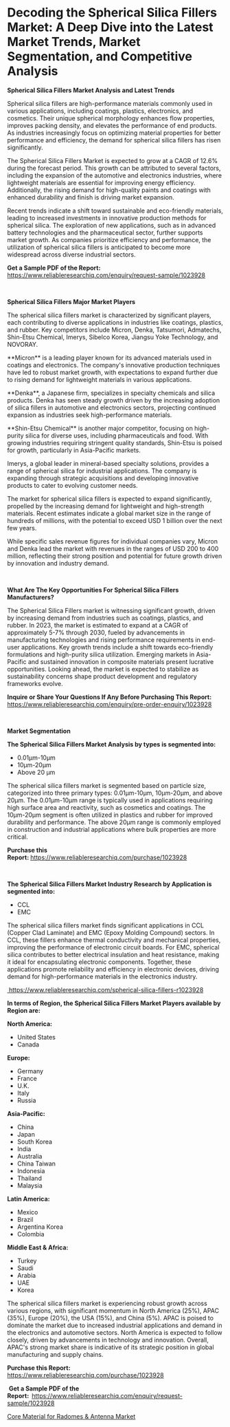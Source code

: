 <p><h1>Decoding the Spherical Silica Fillers Market: A Deep Dive into the Latest Market Trends, Market Segmentation, and Competitive Analysis</h1></p><p><strong>Spherical Silica Fillers Market Analysis and Latest Trends</strong></p>
<p><p>Spherical silica fillers are high-performance materials commonly used in various applications, including coatings, plastics, electronics, and cosmetics. Their unique spherical morphology enhances flow properties, improves packing density, and elevates the performance of end products. As industries increasingly focus on optimizing material properties for better performance and efficiency, the demand for spherical silica fillers has risen significantly.</p><p>The Spherical Silica Fillers Market is expected to grow at a CAGR of 12.6% during the forecast period. This growth can be attributed to several factors, including the expansion of the automotive and electronics industries, where lightweight materials are essential for improving energy efficiency. Additionally, the rising demand for high-quality paints and coatings with enhanced durability and finish is driving market expansion.</p><p>Recent trends indicate a shift toward sustainable and eco-friendly materials, leading to increased investments in innovative production methods for spherical silica. The exploration of new applications, such as in advanced battery technologies and the pharmaceutical sector, further supports market growth. As companies prioritize efficiency and performance, the utilization of spherical silica fillers is anticipated to become more widespread across diverse industrial sectors.</p></p>
<p><strong>Get a Sample PDF of the Report:&nbsp;</strong> <a href="https://www.reliableresearchiq.com/enquiry/request-sample/1023928?utm_campaign=2321&utm_medium=2&utm_source=Github&utm_content=ia&utm_term=07032025&utm_id=spherical-silica-fillers">https://www.reliableresearchiq.com/enquiry/request-sample/1023928</a></p>
<p>&nbsp;</p>
<p><strong>Spherical Silica Fillers Major Market Players</strong></p>
<p><p>The spherical silica fillers market is characterized by significant players, each contributing to diverse applications in industries like coatings, plastics, and rubber. Key competitors include Micron, Denka, Tatsumori, Admatechs, Shin-Etsu Chemical, Imerys, Sibelco Korea, Jiangsu Yoke Technology, and NOVORAY.</p><p>**Micron** is a leading player known for its advanced materials used in coatings and electronics. The company's innovative production techniques have led to robust market growth, with expectations to expand further due to rising demand for lightweight materials in various applications.</p><p>**Denka**, a Japanese firm, specializes in specialty chemicals and silica products. Denka has seen steady growth driven by the increasing adoption of silica fillers in automotive and electronics sectors, projecting continued expansion as industries seek high-performance materials.</p><p>**Shin-Etsu Chemical** is another major competitor, focusing on high-purity silica for diverse uses, including pharmaceuticals and food. With growing industries requiring stringent quality standards, Shin-Etsu is poised for growth, particularly in Asia-Pacific markets.</p><p>Imerys, a global leader in mineral-based specialty solutions, provides a range of spherical silica for industrial applications. The company is expanding through strategic acquisitions and developing innovative products to cater to evolving customer needs.</p><p>The market for spherical silica fillers is expected to expand significantly, propelled by the increasing demand for lightweight and high-strength materials. Recent estimates indicate a global market size in the range of hundreds of millions, with the potential to exceed USD 1 billion over the next few years.</p><p>While specific sales revenue figures for individual companies vary, Micron and Denka lead the market with revenues in the ranges of USD 200 to 400 million, reflecting their strong position and potential for future growth driven by innovation and industry demand.</p></p>
<p>&nbsp;</p>
<p><strong>What Are The Key Opportunities For Spherical Silica Fillers Manufacturers?</strong></p>
<p><p>The Spherical Silica Fillers market is witnessing significant growth, driven by increasing demand from industries such as coatings, plastics, and rubber. In 2023, the market is estimated to expand at a CAGR of approximately 5-7% through 2030, fueled by advancements in manufacturing technologies and rising performance requirements in end-user applications. Key growth trends include a shift towards eco-friendly formulations and high-purity silica utilization. Emerging markets in Asia-Pacific and sustained innovation in composite materials present lucrative opportunities. Looking ahead, the market is expected to stabilize as sustainability concerns shape product development and regulatory frameworks evolve.</p></p>
<p><strong>Inquire or Share Your Questions If Any Before Purchasing This Report:</strong> <a href="https://www.reliableresearchiq.com/enquiry/pre-order-enquiry/1023928?utm_campaign=2321&utm_medium=2&utm_source=Github&utm_content=ia&utm_term=07032025&utm_id=spherical-silica-fillers">https://www.reliableresearchiq.com/enquiry/pre-order-enquiry/1023928</a></p>
<p>&nbsp;</p>
<p><strong>Market Segmentation</strong></p>
<p><strong>The Spherical Silica Fillers Market Analysis by types is segmented into:</strong></p>
<p><ul><li>0.01μm-10μm</li><li>10μm-20μm</li><li>Above 20 μm</li></ul></p>
<p><p>The spherical silica fillers market is segmented based on particle size, categorized into three primary types: 0.01μm-10μm, 10μm-20μm, and above 20μm. The 0.01μm-10μm range is typically used in applications requiring high surface area and reactivity, such as cosmetics and coatings. The 10μm-20μm segment is often utilized in plastics and rubber for improved durability and performance. The above 20μm range is commonly employed in construction and industrial applications where bulk properties are more critical.</p></p>
<p><strong>Purchase this Report:&nbsp;</strong><a href="https://www.reliableresearchiq.com/purchase/1023928?utm_campaign=2321&utm_medium=2&utm_source=Github&utm_content=ia&utm_term=07032025&utm_id=spherical-silica-fillers">https://www.reliableresearchiq.com/purchase/1023928</a></p>
<p>&nbsp;</p>
<p><strong>The Spherical Silica Fillers Market Industry Research by Application is segmented into:</strong></p>
<p><ul><li>CCL</li><li>EMC</li></ul></p>
<p><p>The spherical silica fillers market finds significant applications in CCL (Copper Clad Laminate) and EMC (Epoxy Molding Compound) sectors. In CCL, these fillers enhance thermal conductivity and mechanical properties, improving the performance of electronic circuit boards. For EMC, spherical silica contributes to better electrical insulation and heat resistance, making it ideal for encapsulating electronic components. Together, these applications promote reliability and efficiency in electronic devices, driving demand for high-performance materials in the electronics industry.</p></p>
<p><a href="https://www.reliableresearchiq.com/spherical-silica-fillers-r1023928?utm_campaign=2321&utm_medium=2&utm_source=Github&utm_content=ia&utm_term=07032025&utm_id=spherical-silica-fillers">&nbsp;https://www.reliableresearchiq.com/spherical-silica-fillers-r1023928</a></p>
<p><strong>In terms of Region, the Spherical Silica Fillers Market Players available by Region are:</strong></p>
<p>
    <p> <strong> North America: </strong>
        <ul>
            <li>United States</li>
            <li>Canada</li>
        </ul>
        </p> 
    <p> <strong> Europe: </strong>
        <ul>
            <li>Germany</li>
            <li>France</li>
            <li>U.K.</li>
            <li>Italy</li>
            <li>Russia</li>
        </ul>
        </p> 
    <p> <strong> Asia-Pacific: </strong>
        <ul>
            <li>China</li>
            <li>Japan</li>
            <li>South Korea</li>
            <li>India</li>
            <li>Australia</li>
            <li>China Taiwan</li>
            <li>Indonesia</li>
            <li>Thailand</li>
            <li>Malaysia</li>
        </ul>
        </p> 
    <p> <strong> Latin America: </strong>
        <ul>
            <li>Mexico</li>
            <li>Brazil</li>
            <li>Argentina Korea</li>
            <li>Colombia</li>
        </ul>
        </p> 
    <p> <strong> Middle East & Africa: </strong>
        <ul>
            <li>Turkey</li>
            <li>Saudi</li>
            <li>Arabia</li>
            <li>UAE</li>
            <li>Korea</li>
        </ul>
    </p>
    </p>
<p><p>The spherical silica fillers market is experiencing robust growth across various regions, with significant momentum in North America (25%), APAC (35%), Europe (20%), the USA (15%), and China (5%). APAC is poised to dominate the market due to increased industrial applications and demand in the electronics and automotive sectors. North America is expected to follow closely, driven by advancements in technology and innovation. Overall, APAC's strong market share is indicative of its strategic position in global manufacturing and supply chains.</p></p>
<p><strong>Purchase this Report: </strong><a href="https://www.reliableresearchiq.com/purchase/1023928?utm_campaign=2321&utm_medium=2&utm_source=Github&utm_content=ia&utm_term=07032025&utm_id=spherical-silica-fillers">https://www.reliableresearchiq.com/purchase/1023928</a></p>
<p>&nbsp;<strong>Get a Sample PDF of the Report:&nbsp;&nbsp;</strong><a href="https://www.reliableresearchiq.com/enquiry/request-sample/1023928?utm_campaign=2321&utm_medium=2&utm_source=Github&utm_content=ia&utm_term=07032025&utm_id=spherical-silica-fillers">https://www.reliableresearchiq.com/enquiry/request-sample/1023928</a></p>
<p><strong></strong></p>
<p><p><a href="https://github.com/DianaWilson796/Market-Research-Report-List-1/blob/main/core-material-for-radomes-antenna-market.md?utm_campaign=2321&utm_medium=2&utm_source=Github&utm_content=ia&utm_term=07032025&utm_id=spherical-silica-fillers">Core Material for Radomes & Antenna Market</a></p></p>